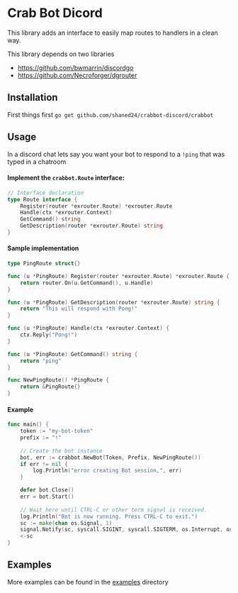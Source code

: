 # Crab Bot Dicord

This library adds an interface to easily map routes to handlers
in a clean way.

This library depends on two libraries

- https://github.com/bwmarrin/discordgo
- https://github.com/Necroforger/dgrouter

## Installation

First things first `go get github.com/shaned24/crabbot-discord/crabbot`

## Usage

In a discord chat lets say you want your bot to respond to a `!ping` that was typed in a chatroom

#### Implement the `crabbot.Route` interface:
```go
// Interface declaration
type Route interface {
	Register(router *exrouter.Route) *exrouter.Route
	Handle(ctx *exrouter.Context)
	GetCommand() string
	GetDescription(router *exrouter.Route) string
}
```

#### Sample implementation
```go
type PingRoute struct{}

func (u *PingRoute) Register(router *exrouter.Route) *exrouter.Route {
	return router.On(u.GetCommand(), u.Handle)
}

func (u *PingRoute) GetDescription(router *exrouter.Route) string {
	return "This will respond with Pong!"
}

func (u *PingRoute) Handle(ctx *exrouter.Context) {
	ctx.Reply("Pong!")
}

func (u *PingRoute) GetCommand() string {
	return "ping"
}

func NewPingRoute() *PingRoute {
	return &PingRoute{}
}
```

#### Example

```go
func main() {
    token := "my-bot-token"
    prefix := "!"
    
    // Create the bot instance
    bot, err := crabbot.NewBot(Token, Prefix, NewPingRoute())
    if err != nil {
        log.Println("error creating Bot session,", err)
    }

    defer bot.Close()
    err = bot.Start()
    
    // Wait here until CTRL-C or other term signal is received.
    log.Println("Bot is now running. Press CTRL-C to exit.")
    sc := make(chan os.Signal, 1)
    signal.Notify(sc, syscall.SIGINT, syscall.SIGTERM, os.Interrupt, os.Kill)
    <-sc
}
```

## Examples
More examples can be found in the [examples](https://github.com/shaned24/crabbot-discord/tree/master/examples/) directory
